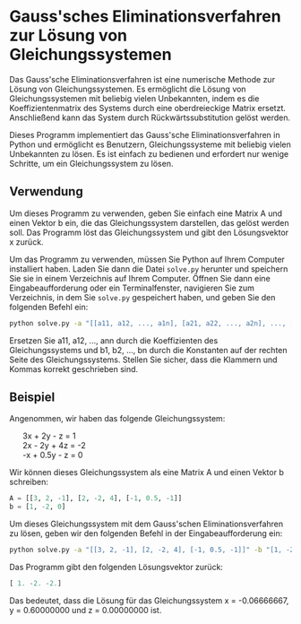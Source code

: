 # Gauss'sches Eliminationsverfahren zur Lösung von Gleichungssystemen

Das Gauss'sche Eliminationsverfahren ist eine numerische Methode zur Lösung von Gleichungssystemen. Es ermöglicht die Lösung von Gleichungssystemen mit beliebig vielen Unbekannten, indem es die Koeffizientenmatrix des Systems durch eine oberdreieckige Matrix ersetzt. Anschließend kann das System durch Rückwärtssubstitution gelöst werden.

Dieses Programm implementiert das Gauss'sche Eliminationsverfahren in Python und ermöglicht es Benutzern, Gleichungssysteme mit beliebig vielen Unbekannten zu lösen. Es ist einfach zu bedienen und erfordert nur wenige Schritte, um ein Gleichungssystem zu lösen.

## Verwendung

Um dieses Programm zu verwenden, geben Sie einfach eine Matrix A und einen Vektor b ein, die das Gleichungssystem darstellen, das gelöst werden soll. Das Programm löst das Gleichungssystem und gibt den Lösungsvektor x zurück.

Um das Programm zu verwenden, müssen Sie Python auf Ihrem Computer installiert haben. Laden Sie dann die Datei `solve.py` herunter und speichern Sie sie in einem Verzeichnis auf Ihrem Computer. Öffnen Sie dann eine Eingabeaufforderung oder ein Terminalfenster, navigieren Sie zum Verzeichnis, in dem Sie `solve.py` gespeichert haben, und geben Sie den folgenden Befehl ein:

```sh
python solve.py -a "[[a11, a12, ..., a1n], [a21, a22, ..., a2n], ..., [an1, an2, ..., ann]]" -b "[b1, b2, ..., bn]"
```

Ersetzen Sie a11, a12, ..., ann durch die Koeffizienten des Gleichungssystems und b1, b2, ..., bn durch die Konstanten auf der rechten Seite des Gleichungssystems. Stellen Sie sicher, dass die Klammern und Kommas korrekt geschrieben sind.

## Beispiel

Angenommen, wir haben das folgende Gleichungssystem:

<ul>
<li style="list-style-type: none;">3x + 2y - z = 1</li>
<li  style="list-style-type: none;">2x - 2y + 4z = -2</li>
<li style="list-style-type: none;">-x + 0.5y - z = 0</li>
</ul>

Wir können dieses Gleichungssystem als eine Matrix A und einen Vektor b schreiben:

```python
A = [[3, 2, -1], [2, -2, 4], [-1, 0.5, -1]]
b = [1, -2, 0]
```

Um dieses Gleichungssystem mit dem Gauss'schen Eliminationsverfahren zu lösen, geben wir den folgenden Befehl in der Eingabeaufforderung ein:

```zsh
python solve.py -a "[[3, 2, -1], [2, -2, 4], [-1, 0.5, -1]]" -b "[1, -2, 0]"
```

Das Programm gibt den folgenden Lösungsvektor zurück:

```python
[ 1. -2. -2.]
```

Das bedeutet, dass die Lösung für das Gleichungssystem x = -0.06666667, y = 0.60000000 und z = 0.00000000 ist.
